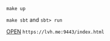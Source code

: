 `make up`

`make sbt` and `sbt> run`

[OPEN](https://lvh.me:9443/index.html) `https://lvh.me:9443/index.html`